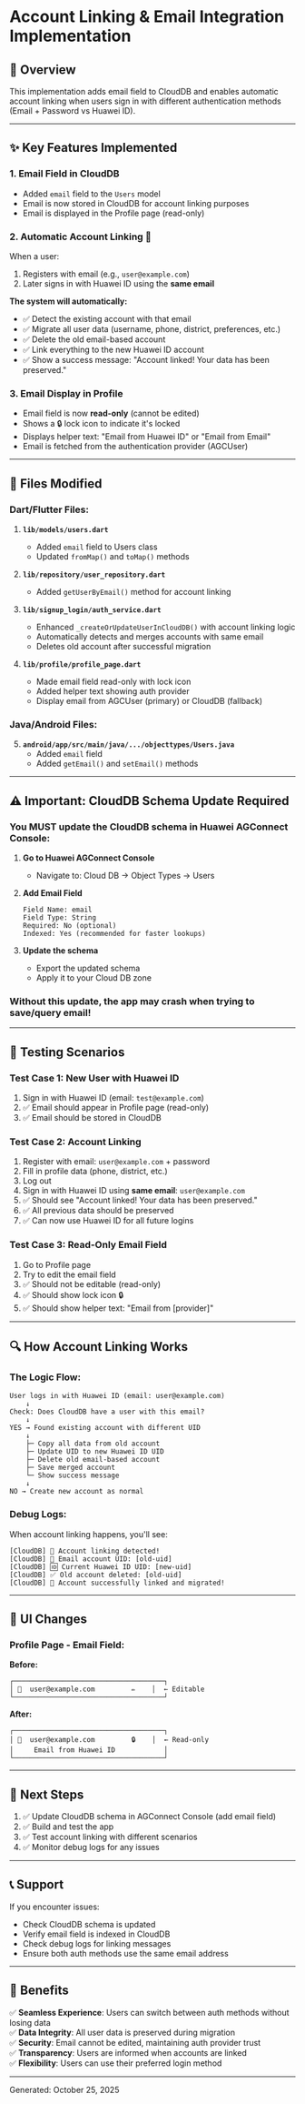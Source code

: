 # Account Linking & Email Integration Implementation

## 🎯 Overview
This implementation adds email field to CloudDB and enables automatic account linking when users sign in with different authentication methods (Email + Password vs Huawei ID).

---

## ✨ Key Features Implemented

### 1. **Email Field in CloudDB**
- Added `email` field to the `Users` model
- Email is now stored in CloudDB for account linking purposes
- Email is displayed in the Profile page (read-only)

### 2. **Automatic Account Linking** 🔗
When a user:
1. Registers with email (e.g., `user@example.com`)
2. Later signs in with Huawei ID using the **same email**

**The system will automatically:**
- ✅ Detect the existing account with that email
- ✅ Migrate all user data (username, phone, district, preferences, etc.)
- ✅ Delete the old email-based account
- ✅ Link everything to the new Huawei ID account
- ✅ Show a success message: "Account linked! Your data has been preserved."

### 3. **Email Display in Profile**
- Email field is now **read-only** (cannot be edited)
- Shows a 🔒 lock icon to indicate it's locked
- Displays helper text: "Email from Huawei ID" or "Email from Email"
- Email is fetched from the authentication provider (AGCUser)

---

## 📝 Files Modified

### Dart/Flutter Files:
1. **`lib/models/users.dart`**
   - Added `email` field to Users class
   - Updated `fromMap()` and `toMap()` methods

2. **`lib/repository/user_repository.dart`**
   - Added `getUserByEmail()` method for account linking

3. **`lib/signup_login/auth_service.dart`**
   - Enhanced `_createOrUpdateUserInCloudDB()` with account linking logic
   - Automatically detects and merges accounts with same email
   - Deletes old account after successful migration

4. **`lib/profile/profile_page.dart`**
   - Made email field read-only with lock icon
   - Added helper text showing auth provider
   - Display email from AGCUser (primary) or CloudDB (fallback)

### Java/Android Files:
5. **`android/app/src/main/java/.../objecttypes/Users.java`**
   - Added `email` field
   - Added `getEmail()` and `setEmail()` methods

---

## ⚠️ Important: CloudDB Schema Update Required

### You MUST update the CloudDB schema in Huawei AGConnect Console:

1. **Go to Huawei AGConnect Console**
   - Navigate to: Cloud DB → Object Types → Users

2. **Add Email Field**
   ```
   Field Name: email
   Field Type: String
   Required: No (optional)
   Indexed: Yes (recommended for faster lookups)
   ```

3. **Update the schema**
   - Export the updated schema
   - Apply it to your Cloud DB zone

### Without this update, the app may crash when trying to save/query email!

---

## 🧪 Testing Scenarios

### Test Case 1: New User with Huawei ID
1. Sign in with Huawei ID (email: `test@example.com`)
2. ✅ Email should appear in Profile page (read-only)
3. ✅ Email should be stored in CloudDB

### Test Case 2: Account Linking
1. Register with email: `user@example.com` + password
2. Fill in profile data (phone, district, etc.)
3. Log out
4. Sign in with Huawei ID using **same email**: `user@example.com`
5. ✅ Should see "Account linked! Your data has been preserved."
6. ✅ All previous data should be preserved
7. ✅ Can now use Huawei ID for all future logins

### Test Case 3: Read-Only Email Field
1. Go to Profile page
2. Try to edit the email field
3. ✅ Should not be editable (read-only)
4. ✅ Should show lock icon 🔒
5. ✅ Should show helper text: "Email from [provider]"

---

## 🔍 How Account Linking Works

### The Logic Flow:

```
User logs in with Huawei ID (email: user@example.com)
    ↓
Check: Does CloudDB have a user with this email?
    ↓
YES → Found existing account with different UID
    ↓
    ├─ Copy all data from old account
    ├─ Update UID to new Huawei ID UID
    ├─ Delete old email-based account
    ├─ Save merged account
    └─ Show success message
    ↓
NO → Create new account as normal
```

### Debug Logs:
When account linking happens, you'll see:
```
[CloudDB] 🔗 Account linking detected!
[CloudDB] 📧 Email account UID: [old-uid]
[CloudDB] 🆔 Current Huawei ID UID: [new-uid]
[CloudDB] ✅ Old account deleted: [old-uid]
[CloudDB] 🎉 Account successfully linked and migrated!
```

---

## 🎨 UI Changes

### Profile Page - Email Field:

**Before:**
```
┌─────────────────────────────────────┐
│ 📧  user@example.com         ✏️    │  ← Editable
└─────────────────────────────────────┘
```

**After:**
```
┌─────────────────────────────────────┐
│ 📧  user@example.com         🔒    │  ← Read-only
│     Email from Huawei ID            │
└─────────────────────────────────────┘
```

---

## 🚀 Next Steps

1. ✅ Update CloudDB schema in AGConnect Console (add email field)
2. ✅ Build and test the app
3. ✅ Test account linking with different scenarios
4. ✅ Monitor debug logs for any issues

---

## 📞 Support

If you encounter issues:
- Check CloudDB schema is updated
- Verify email field is indexed in CloudDB
- Check debug logs for linking messages
- Ensure both auth methods use the same email address

---

## 🎉 Benefits

✅ **Seamless Experience**: Users can switch between auth methods without losing data  
✅ **Data Integrity**: All user data is preserved during migration  
✅ **Security**: Email cannot be edited, maintaining auth provider trust  
✅ **Transparency**: Users are informed when accounts are linked  
✅ **Flexibility**: Users can use their preferred login method  

---

Generated: October 25, 2025

